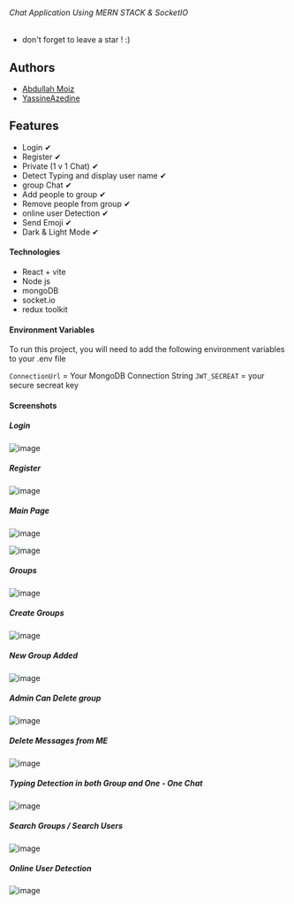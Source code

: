 ###### Chat Application Using MERN STACK & SocketIO

- don't forget to leave a star ! :)

## Authors

- [Abdullah Moiz](https://www.github.com/Abdullah-moiz)
- [YassineAzedine](https://github.com/YassineAzedine)

## Features
- Login ✔
- Register ✔
- Private (1 v 1 Chat) ✔
- Detect Typing and display user name ✔
- group Chat ✔
- Add people to group ✔
- Remove people from group ✔
- online user Detection ✔
- Send Emoji ✔
- Dark & Light Mode ✔



#### Technologies

- React + vite
- Node js
- mongoDB
- socket.io
- redux toolkit

  
#### Environment Variables

To run this project, you will need to add the following environment variables to your .env file

`ConnectionUrl` = Your MongoDB Connection String
`JWT_SECREAT` = your secure secreat key

#### Screenshots

##### Login
![image](https://github.com/Abdullah-moiz/mern-chat-app/assets/90745903/9e700bc2-cf2b-477a-a744-7fe3273bc13e)


##### Register
![image](https://github.com/Abdullah-moiz/mern-chat-app/assets/90745903/8425d01c-06f1-4cbb-a254-8f7813c99dfb)


##### Main Page

![image](https://github.com/Abdullah-moiz/mern-chat-app/assets/90745903/b91ab8e3-12ae-45ba-8d0f-06a286f31278)


![image](https://github.com/Abdullah-moiz/mern-chat-app/assets/90745903/08eb8c71-35ae-4845-b57b-82a7b3d9e91c)


##### Groups

![image](https://github.com/Abdullah-moiz/mern-chat-app/assets/90745903/7bc9ae24-aa77-4602-a4e0-755356a86c03)


##### Create Groups

![image](https://github.com/Abdullah-moiz/mern-chat-app/assets/90745903/cb194d66-0c33-4114-905f-ec34caa62ade)


##### New Group Added

![image](https://github.com/Abdullah-moiz/mern-chat-app/assets/90745903/bff6d502-2486-4577-863a-ada3872fa748)


##### Admin Can Delete group

![image](https://github.com/Abdullah-moiz/mern-chat-app/assets/90745903/07b45b9d-9c95-4dcb-91eb-ca51f2d5f08b)


##### Delete Messages from ME

![image](https://github.com/Abdullah-moiz/mern-chat-app/assets/90745903/a4994dc0-dc74-4946-bcb5-84bd5f675d1e)


##### Typing Detection in both Group and One - One Chat

![image](https://github.com/Abdullah-moiz/mern-chat-app/assets/90745903/2facbf19-e6b3-4712-984a-3439d08a471c)


##### Search Groups / Search Users

![image](https://github.com/Abdullah-moiz/mern-chat-app/assets/90745903/b9ffb7f7-70d1-4fa8-b3f3-a6b945145b87)



##### Online User Detection

![image](https://github.com/Abdullah-moiz/mern-chat-app/assets/90745903/e5b6c919-9f6d-45f2-b0aa-de912eb52a41)


  
